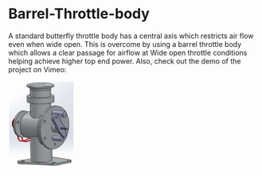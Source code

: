 # Barrel-Throttle-body
A standard butterfly throttle body has a central axis which restricts air flow even when wide open. This is overcome by using a barrel throttle body which allows 
a clear passage for airflow at Wide open throttle conditions helping achieve higher top end power. 
Also, check out the  demo of the project on Vimeo:

[![Image](https://github.com/Sangram-Rout/Barrel-Throttle-body/blob/main/Barrel%20Throttle.png)](https://vimeo.com/556933238)
